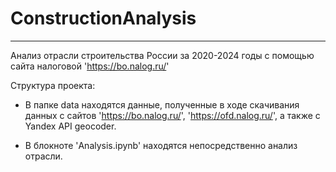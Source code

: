 # ConstructionAnalysis
---
Анализ отрасли строительства России за 2020-2024 годы c помощью сайта налоговой 'https://bo.nalog.ru/'

Структура проекта:

- В папке data находятся данные, полученные в ходе скачивания данных с сайтов 'https://bo.nalog.ru/', 'https://ofd.nalog.ru/', а также 
с Yandex API geocoder.

- В блокноте 'Analysis.ipynb' находятся непосредственно анализ отрасли.
